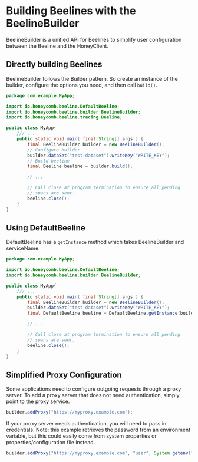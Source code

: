 # Building Beelines with the BeelineBuilder
BeelineBuilder is a unified API for Beelines to simplify user configuration between the Beeline and the HoneyClient.

## Directly building Beelines
BeelineBuilder follows the Builder pattern. So create an instance of the builder, configure the options you need, and then call `build()`.

```java
package com.example.MyApp;

import io.honeycomb.beeline.DefaultBeeline;
import io.honeycomb.beeline.builder.BeelineBuilder;
import io.honeycomb.beeline.tracing.Beeline;

public class MyApp{
    /// ...
    public static void main( final String[] args ) {
        final BeelineBuilder builder = new BeelineBuilder();
        // Configure builder
        builder.dataSet("test-dataset").writeKey("WRITE_KEY");
        // Build beeline
        final Beeline beeline = builder.build();

        // ...

        // Call close at program termination to ensure all pending
        // spans are sent.
        beeline.close();
    }
}
```

## Using DefaultBeeline
DefaultBeeline has a `getInstance` method which takes BeelineBuilder and serviceName.

```java
package com.example.MyApp;

import io.honeycomb.beeline.DefaultBeeline;
import io.honeycomb.beeline.builder.BeelineBuilder;

public class MyApp{
    /// ...
    public static void main( final String[] args ) {
        final BeelineBuilder builder = new BeelineBuilder();
        builder.dataSet("test-dataset").writeKey("WRITE_KEY");
        final DefaultBeeline beeline = DefaultBeeline.getInstance(builder, "my-app");

        // ...

        // Call close at program termination to ensure all pending
        // spans are sent.
        beeline.close();
    }
}
```

## Simplified Proxy Configuration
Some applications need to configure outgoing requests through a proxy server. To add a proxy server that does not need authentication, simply point to the proxy service.
```java
builder.addProxy("https://myproxy.example.com");
```

If your proxy server needs authentication, you will need to pass in credentials. Note: this example retrieves the password from an environment variable, but this could easily come from system properties or properties/configuration file instead.
```java
builder.addProxy("https://myproxy.example.com", "user", System.getenv("proxy_password"));
```
